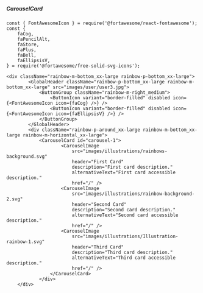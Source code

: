 ##### CarouselCard

    const { FontAwesomeIcon } = require('@fortawesome/react-fontawesome');
    const {
        faCog,
        faPencilAlt,
        faStore,
        faPlus,
        faBell,
        faEllipsisV,
    } = require('@fortawesome/free-solid-svg-icons');

    <div className="rainbow-m-bottom_xx-large rainbow-p-bottom_xx-large">
            <GlobalHeader className="rainbow-p-bottom_xx-large rainbow-m-bottom_xx-large" src="images/user/user3.jpg">
                <ButtonGroup className="rainbow-m-right_medium">
                    <ButtonIcon variant="border-filled" disabled icon={<FontAwesomeIcon icon={faCog} />} />
                    <ButtonIcon variant="border-filled" disabled icon={<FontAwesomeIcon icon={faEllipsisV} />} />
                </ButtonGroup>
            </GlobalHeader>
            <div className="rainbow-p-around_xx-large rainbow-m-bottom_xx-large rainbow-m-horizontal_xx-large">
                <CarouselCard id="carousel-1">
                        <CarouselImage
                            src="images/illustrations/rainbows-background.svg"
                            header="First Card"
                            description="First card description."
                            alternativeText="First card accessible description."
                            href="/" />
                        <CarouselImage
                            src="images/illustrations/rainbow-background-2.svg"
                            header="Second Card"
                            description="Second card description."
                            alternativeText="Second card accessible description."
                            href="/" />
                        <CarouselImage
                            src="images/illustrations/Illustration-rainbow-1.svg"
                            header="Third Card"
                            description="Third card description."
                            alternativeText="Third card accessible description."
                            href="/" />
                    </CarouselCard>
                </div>
        </div>
